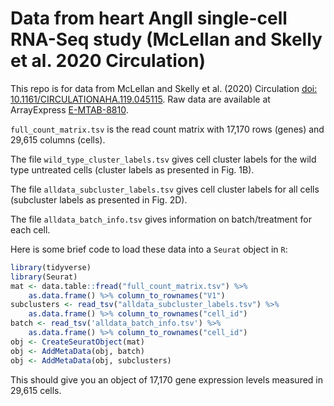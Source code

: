 # Data from heart AngII single-cell RNA-Seq study (McLellan and Skelly et al. 2020 Circulation)

This repo is for data from 
McLellan and Skelly et al. (2020) Circulation [doi: 10.1161/CIRCULATIONAHA.119.045115](https://doi.org/10.1161/CIRCULATIONAHA.119.045115).
Raw data are available at ArrayExpress [E-MTAB-8810](https://www.ebi.ac.uk/arrayexpress/experiments/E-MTAB-8810/).

`full_count_matrix.tsv` is the read count matrix 
with 17,170 rows (genes) and 29,615 columns (cells).

The file `wild_type_cluster_labels.tsv` gives cell cluster labels for the wild type
untreated cells (cluster labels as presented in Fig. 1B).

The file `alldata_subcluster_labels.tsv` gives cell cluster labels for all 
cells (subcluster labels as presented in Fig. 2D).

The file `alldata_batch_info.tsv` gives information on batch/treatment for each
cell.

Here is some brief code to load these data into a `Seurat` object in `R`:

```r
library(tidyverse)
library(Seurat)
mat <- data.table::fread("full_count_matrix.tsv") %>%
    as.data.frame() %>% column_to_rownames("V1")
subclusters <- read_tsv("alldata_subcluster_labels.tsv") %>%
    as.data.frame() %>% column_to_rownames("cell_id")
batch <- read_tsv('alldata_batch_info.tsv') %>%
    as.data.frame() %>%	column_to_rownames("cell_id")
obj <- CreateSeuratObject(mat)
obj <- AddMetaData(obj, batch)
obj <- AddMetaData(obj, subclusters)
```

This should give you an object of 17,170 gene expression levels measured in 29,615 cells.

